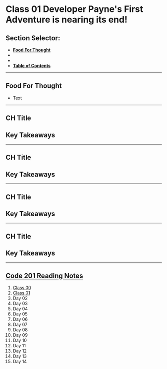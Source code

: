 # **Class 01 Developer Payne's First Adventure is nearing its end!**

## **Section Selector**:
  - [**Food For Thought**](#food-for-thought)
  - 
  - 
  - [**Table of Contents**](#code-201-reading-notes)

---

## **Food For Thought**
- Text

---

## **CH Title**

## **Key Takeaways**

---

## **CH Title**

## **Key Takeaways**

---

## **CH Title**

## **Key Takeaways**

---

## **CH Title**

## **Key Takeaways**

---

## [**Code 201 Reading Notes**](/201/201homepage.md)
  1. [Class 00](/201/class-01.md)
  2. [Class 01](/201/class-02.md)
  3. Day 02
  4. Day 03
  5. Day 04
  6. Day 05
  7. Day 06
  8. Day 07
  9. Day 08
  10. Day 09
  11. Day 10
  12. Day 11
  13. Day 12
  14. Day 13
  15. Day 14
<!-- DrP E-Sign Up, Up, Down, Down, Left, Right, Left, Right, B, A, Start -->
